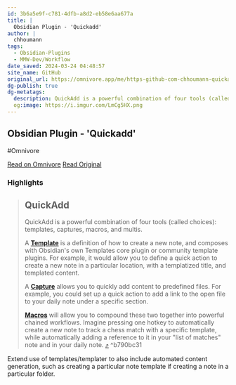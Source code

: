 ```yaml
---
id: 3b6a5e9f-c781-4dfb-a8d2-eb58e6aa677a
title: |
  Obsidian Plugin - 'Quickadd'
author: |
  chhoumann
tags:
  - Obsidian-Plugins
  - MMW-Dev/Workflow
date_saved: 2024-03-24 04:48:57
site_name: GitHub
original_url: https://omnivore.app/me/https-github-com-chhoumann-quickadd-blob-master-readme-md-18e6c002d5d
dg-publish: true
dg-metatags:
  description: QuickAdd is a powerful combination of four tools (called choices) - templates, captures, macros, and multis.
  og:image: https://i.imgur.com/LmCg5HX.png
---
```


## Obsidian Plugin - 'Quickadd'
#Omnivore

[Read on Omnivore](https://omnivore.app/me/https-github-com-chhoumann-quickadd-blob-master-readme-md-18e6c002d5d)
[Read Original](https://github.com/chhoumann/quickadd/blob/master/README.md)

### Highlights

> ## QuickAdd
> 
> [](#quickadd)
> 
> QuickAdd is a powerful combination of four tools (called choices): templates, captures, macros, and multis.
> 
> A [**Template**](https://quickadd.obsidian.guide/docs/Choices/TemplateChoice) is a definition of how to create a new note, and composes with Obsidian's own Templates core plugin or community template plugins. For example, it would allow you to define a quick action to create a new note in a particular location, with a templatized title, and templated content.
> 
> A [**Capture**](https://quickadd.obsidian.guide/docs/Choices/CaptureChoice) allows you to quickly add content to predefined files. For example, you could set up a quick action to add a link to the open file to your daily note under a specific section.
> 
> [**Macros**](https://quickadd.obsidian.guide/docs/Choices/MacroChoice) will allow you to compound these two together into powerful chained workflows. Imagine pressing one hotkey to automatically create a new note to track a chess match with a specific template, while automatically adding a reference to it in your "list of matches" note and in your daily note. [⤴️](https://omnivore.app/me/https-github-com-chhoumann-quickadd-blob-master-readme-md-18e6c002d5d#b790bc31-7078-4f32-b0dd-ea4e509839af)  ^b790bc31

Extend use of templates/templater to also include automated content generation, such as creating a particular note template if creating a note in a particular folder.

